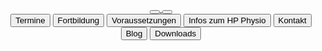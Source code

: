 <header class="site-header">
    <nav>
        <div class="green" id="topline"></div>
         <a href="{{site.baseurl}}/" class="logo">
           <button id="homebt">
            <amp-img src="{{site.baseurl}}/assets/images/LogoHPPT.svg" alt="Fortbildung Heilpraktiker Physiotherapie - HP Physio" height="60" width="60" layout="responsive"></amp-img>
        </button>
        </a>
        <button id="sidebartogglebutton" on="tap:sidebar.toggle" class="barbuttons">
            <amp-img src="{{site.baseurl}}/assets/images/Burger.svg" alt="an image" layout="fixed" width="40px" height="36px"></amp-img>
        </button>
        <div class="navbuttonsbar right">
              <a class="page-link" href="{{site.baseurl}}/termine-und-anmeldung/"><button class="barbuttons">Termine</button></a>
              <a class="page-link" href="{{site.baseurl}}/fortbildung-zum-heilpraktiker-physiotherapie/"><button class="barbuttons">Fortbildung</button></a>
              <a class="page-link" href="{{site.baseurl}}/voraussetzungen-und-anerkennung/"><button class="barbuttons">Voraussetzungen</button></a>
              <a class="page-link" href="{{site.baseurl}}/was-ist-ein-heilpraktiker-physiotherapie/"><button class="barbuttons">Infos zum HP Physio</button></a>
              <a class="page-link" href="{{site.baseurl}}/kontakt/"><button class="barbuttons">Kontakt</button></a>
              <a class="page-link" href="{{site.baseurl}}/neuigkeiten-und-lesenswertes-zum-heilpraktiker-physiotherapie/"><button class="barbuttons">Blog</button></a>
              <a class="page-link" href="{{site.baseurl}}/downloads-formulare-und-hilfen-zum-heilpraktiker-physiotherapie/"><button class="barbuttons">Downloads</button></a>
        </div>
    </nav>
</header>
